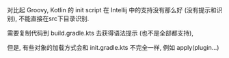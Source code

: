 
对比起 Groovy, Kotlin 的 init script 在 Intellij 中的支持没有那么好 (没有提示和识别), 不能直接在src下目录识别.

需要复制代码到 build.gradle.kts 去获得语法提示 (也不是全部都支持),

但是, 有些对象的加载方式会和 init.gradle.kts 不完全一样, 例如 apply(plugin...)
